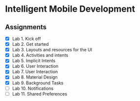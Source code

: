 # Intelligent Mobile Development

## Assignments

- [x] Lab 1. Kick off
- [X] Lab 2. Get started
- [x] Lab 3. Layouts and resources for the UI
- [x] Lab 4. Activities and intents
- [x] Lab 5. Implicit Intents
- [x] Lab 6. User Interaction
- [x] Lab 7. User Interaction
- [x] Lab 8. Material Design
- [x] Lab 9. Background Tasks
- [ ] Lab 10. Notifications
- [ ] Lab 11. Shared Preferences